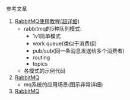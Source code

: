参考文章

1. [RabbitMQ使用教程(超详细)](https://blog.csdn.net/lzx1991610/article/details/102970854)
    - rabbitmq的5种队列模式: 
        - 1v1简单模式
        - work queue(类似于消费组)
        - pub/sub(同一条消息发送给多个消费者)
        - routing
        - topics
    - 各模式的示例代码
2. [RabbitMQ](https://github.com/wangbo123855842/Learning/issues/8)
    - mq系统的应用场景(图示非常详细)
3. [RabbitMQ](https://juejin.cn/post/6844904166125469703)

